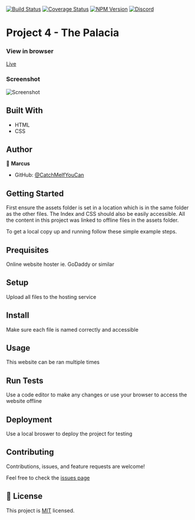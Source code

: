 [![Build Status](https://img.shields.io/travis/com/ryansolid/solid.svg?style=flat)](https://travis-ci.com/ryansolid/solid)
[![Coverage Status](https://img.shields.io/coveralls/github/CacheMeGifYouCan/ThePalacia?style=flat)](https://coveralls.io/github/CacheMeGifYouCan/ThePalacia?branch=master)
[![NPM Version](https://img.shields.io/npm/v/solid-js.svg?style=flat)](https://www.npmjs.com/package/)
[![Discord](https://img.shields.io/discord/G4r3dY6A)](https://discord.com/invite/Marcus)

# Project 4 - The Palacia


### View in browser
[Live](https://greg0109.github.io/NewsWeek/)

### Screenshot
![Screenshot](assets/NewsWeek.png)

## Built With

- HTML
- CSS

## Author


👤 **Marcus**

- GitHub: [@CatchMeIfYouCan](https://github.com/CacheMeGifYouCan)

## Getting Started

First ensure the assets folder is set in a location which is in the same folder as the other files. The Index and CSS should also be easily accessible. All the content in this project was linked to offline files in the assets folder.

To get a local copy up and running follow these simple example steps.

## Prequisites

Online website hoster ie. GoDaddy or similar

## Setup

Upload all files to the hosting service

## Install

Make sure each file is named correctly and accessible

## Usage

This website can be ran multiple times

## Run Tests

Use a code editor to make any changes or use your browser to access the website offline

## Deployment

Use a local broswer to deploy the project for testing

## Contributing

Contributions, issues, and feature requests are welcome!

Feel free to check the [issues page](https://github.com/Greg0109/NewsWeek/issues)

## 📝 License

This project is [MIT](LICENSE) licensed.
